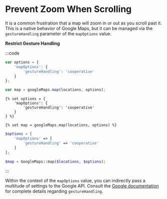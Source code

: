 # Prevent Zoom When Scrolling

It is a common frustration that a map will zoom in or out as you scroll past it. This is a native behavior of Google Maps, but it can be managed via the `gestureHandling` parameter of the `mapOptions` value.

**Restrict Gesture Handling**

:::code
```js
var options = {
    'mapOptions': {
        'gestureHandling': 'cooperative'
    }
};

var map = googleMaps.map(locations, options);
```
```twig
{% set options = {
    'mapOptions': {
        'gestureHandling': 'cooperative'
    }
} %}

{% set map = googleMaps.map(locations, options) %}
```
```php
$options = [
    'mapOptions' => [
        'gestureHandling' => 'cooperative'
    ]
];

$map = GoogleMaps::map($locations, $options);
```
:::

Within the context of the `mapOptions` value, you can indirectly pass a multitude of settings to the Google API. Consult the [Google documentation](https://developers.google.com/maps/documentation/javascript/reference/map#MapOptions.gestureHandling) for complete details regarding `gestureHandling`.
